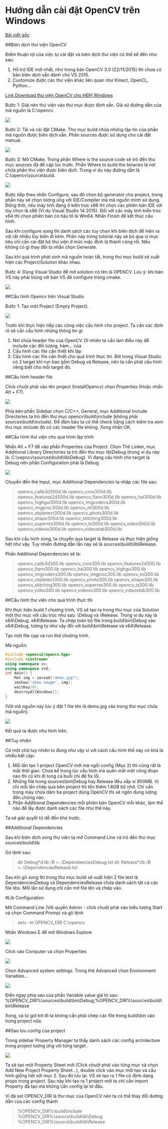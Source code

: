 # Hướng dẫn cài đặt OpenCV trên Windows

[Bài viết gốc](http://dangkhoasdc.github.io/cai-dat-opencv-tren-windows-visual-studio/)

##Biên dịch thư viện OpenCV

Điểm thuận lợi của việc tự cài đặt và biên dịch thư viện có thể kể đến như sau:
1. Hỗ trợ IDE mới nhất, như trong bản OpenCV 3.0 (22/11/2015) thì chưa có bản biên dịch sẵn dành cho VS 2015.
2. Customize được các thư viện khác liên quan như Kinect, OpenCL, Python…

[Link Download thư viện OpenCV cho HĐH Windows](http://downloads.sourceforge.net/project/opencvlibrary/opencv-win/3.0.0/opencv-3.0.0.exe?r=http%3A%2F%2Fopencv.org%2F&ts=1448134045&use_mirror=nchc)

Bước 1: Giải nén thư viện vào thư mục được định sẵn. Giả sử đường dẫn của mã nguồn là C:\opencv

![](http://dangkhoasdc.github.io/images/install_opencv/extract_opencv.png)

Bước 2: Tải và cài đặt CMake. Thư mục build chứa những tập tin của phần mã nguồn được biên dịch sẵn. Phần sources được sử dụng cho cài đặt manual.

![](http://dangkhoasdc.github.io/images/install_opencv/dirs.png)

Bước 3: Mở CMake. Trong phần Where is the source code sẽ trỏ đến thư mục sources đã đề cập lúc trước. Phần Where to build the binaries là nơi chứa phần thư viện được biên dịch. Trong ví dụ này đường dẫn là C:\opencv\source\build.

![](http://dangkhoasdc.github.io/images/install_opencv/cmake.png)

Bước tiếp theo nhấn Configure, sau đó chọn bộ generator cho project, trong phần này sẽ chọn tương ứng với IDE/Compiler mà mã nguồn mình sử dụng. Đồng thời, nếu máy tính đang ở kiến trúc x86 thì chọn các phiên bản IDE với tùy chọn là x86 (Ví dụ Visual Studio 14 2015). Đối với các máy tính kiến trúc x64 thì chọn phiên bản có hậu tố là Win64. Nhấn Finish để kết thúc cấu hình.

Sau khi configure xong thì danh sách các tùy chọn khi biên dịch để hiện ra với rất nhiều tùy biến đi kèm. Phần này trong tutorial này sẽ bỏ qua vì mục tiêu chỉ cần cài đặt bộ thư viện ở mức mặc định là thành công rồi. Nếu không có gì thay đổi ta nhấn chọn Generate.

Sau khi quá trình phát sinh mã nguồn hoàn tất, trong thư mục build sẽ xuất hiện các Project/Solution khác nhau.

Bước 4: Dùng Visual Studio để mở solution có tên là OPENCV. Lưu ý: khi bản VS này phải trùng với bản VS đã configure trong cmake.

![](http://dangkhoasdc.github.io/images/install_opencv/target_arch.png)

##Cấu hình Opencv trên Visual Studio

Bước 1: Tạo một Project (Empty Project).

![](http://dangkhoasdc.github.io/images/install_opencv/new_project.png)

Trước khi thực hiện tiếp các công việc cấu hình cho project. Ta cần xác định rõ sẽ cần cấu hình những thông tin gì:
1. Nơi chứa header file của OpenCV. Dĩ nhiên ta cần làm điều này để include các đối tượng, hàm… của
2. Cấu hình các file cần thiết khi lập
3. Cấu hình các file cần thiết cho quá trình thực thi. Bởi trong Visual Studio có 2 target khi run bao gồm Debug và Release, nên ta cần phải cấu hình riêng biệt cho mỗi target đó.

##Cấu hình header file

Click chuột phải vào tên project (InstallOpencv) chọn Properties (Hoặc nhấn Alt + F7).

![](http://dangkhoasdc.github.io/images/install_opencv/include_configure.png)

Phía bên phần Sidebar chọn C/C++, General, mục Additional Include Directories ta trỏ đến thư mục opencv\build\include (không phải sources\build\include). Để đảm bảo ta có thể check bằng cách kiểm tra xem thư mục include đó có các header file không. Xong nhấn OK.

##Cấu hình thư viện cho quá trình lập trình

Nhấn Alt + F7 để vào phần Properties của Project. Chọn Thẻ Linker, mục Additional Library Directories ta trỏ đến thư mục lib\Debug (trong ví dụ này là: C:\oepncv\sources\build\lib\Debug). Vì đang cấu hình cho target là Debug nên phần Configuration phải là Debug

![](http://dangkhoasdc.github.io/images/install_opencv/lib_configuration.png)

Chuyển đến thẻ Input, mục Additional Dependencies ta nhập các file sau:

>opencv_calib3d300d.lib
>opencv_core300d.lib
>opencv_features2d300d.lib
>opencv_flann300d.lib
>opencv_hal300d.lib
>opencv_highgui300d.lib
>opencv_imgcodecs300d.lib
>opencv_imgproc300d.lib
>opencv_ml300d.lib
>opencv_objdetect300d.lib
>opencv_photo300d.lib
>opencv_shape300d.lib
>opencv_stitching300d.lib
>opencv_superres300d.lib
>opencv_ts300d.lib
>opencv_video300d.lib
>opencv_videoio300d.lib
>opencv_videostab300d.lib

Sau khi cấu hình xong, ta chuyển qua target là Release và thực hiện giống hệt như vậy. Tuy nhiên đường dẫn lần này sẽ là sources\build\lib\Release.

Phần Additional Dependencies sẽ là:

>opencv_calib3d300.lib
>opencv_core300.lib
>opencv_features2d300.lib
>opencv_flann300.lib
>opencv_hal300.lib
>opencv_highgui300.lib
>opencv_imgcodecs300.lib
>opencv_imgproc300.lib
>opencv_ml300.lib
>opencv_objdetect300.lib
>opencv_photo300.lib
>opencv_shape300.lib
>opencv_stitching300.lib
>opencv_superres300.lib
>opencv_ts300.lib
>opencv_video300.lib
>opencv_videoio300.lib
>opencv_videostab300.lib

##Cấu hình thư viện cho quá trình thực thi

Khi thực hiện build 1 chương trình, VS sẽ tạo ra trong thư mục của Solution một thư mục với cấu trúc như sau: \Debug và \Release. Trong ví dụ này là x64\Debug, x64\Release. Ta chép toàn bộ file trong build\bin\Debug vào x64\Debug, tương tự như vậy đối với build\bin\Release và x64\Release.

Tạo một file cpp và run thử chương trình.

Mã nguồn:

```cpp
#include <opencv2/opencv.hpp>
#include <iostream>
using namespace cv;
using namespace std;
int main() {
	Mat img = imread("demo.jpg");
	imshow("show image", img);
	waitKey(0);
	destroyAllWindows();
}
```
(Với mã nguồn này lưu ý đặt 1 file tên là demo.jpg vào trong thư mục chứa mã nguồn).

![](http://dangkhoasdc.github.io/images/install_opencv/demo.png)

Kết quả ta được như hình trên.

##Tuy nhiên

Có một chữ tuy nhiên to đùng như vậy vì với cách cấu hình thế này có khá là nhiều bất cập:

1. Mỗi lần tạo 1 project OpenCV mới mà ngồi config (Mục 2) thì cũng rất là mất thời gian. Chưa kể trong lúc cấu hình mà quên mất một công đoạn nào thì có khi đi tong cả buổi chỉ để fix lỗi.
2. Những file trong sources\bin\Debug hay Release đều xấp xỉ 900MB. Vị chi mỗi lần chép qua bên project thì tốn thêm 1.8GB bộ nhớ. Chỉ cần trong máy chứa dăm ba project dùng OpenCV thì sẽ ngốn dung lượng đến chừng nào.
3. Phần Additional Dependencies mỗi phiên bản OpenCV mỗi khác, làm thế nào để lấy được danh sách các file như thế này.

Ta sẽ giải quyết từ dễ đến khó trước.

##Additional Dependencies

Sau khi biên dịch xong thư viện ta mở Command Line và trỏ đến thư mục sources\build\lib

Gõ lệnh sau:
>dir Debug\*d.lib /B >..\DependenciesDebug.txt
>dir Release\*.lib /B >..\DependenciesRelease.txt

Sau khi gõ xong thì trong thư mục build sẽ xuất hiện 2 file text là DependenciesDebug và DependenciesRelease chứa danh sách tât cả các file libs. Mỗi lần sử dụng chỉ cần mở file lên và chép vào.

#Lib Configuration

Mở Command Line (Với quyền Admin - click chuột phải vào biểu tượng Start và chọn Command Promp) và gõ lệnh

>setx -m OPENCV_DIR C:\opencv

Nhấn Windows E để mở Windows Explore

![](http://dangkhoasdc.github.io/images/install_opencv/win_properties.png)

Click vào Computer và chọn Properties

![](http://dangkhoasdc.github.io/images/install_opencv/environment_var.png)

Chọn Advanced system settings. Trong thẻ Advanced chọn Environment Variables…

![](http://dangkhoasdc.github.io/images/install_opencv/path_variable.png)

Điền ngay phía sau của phần Variable value giá trị sau: %OPENCV_DIR%\sources\build\bin\Debug;%OPENCV_DIR%\sources\build\bin\Release

Xong, và từ giờ trở đi ta không cần phải chép các file trong build\bin vào trong project nữa.

##Sao lưu config của project

Trong sidebar Property Manager ta thấy danh sách các config architecture trong project tương ứng với từng target .

![](http://dangkhoasdc.github.io/images/install_opencv/Property_manager.png)

Ta sẽ tạo một Property Sheet mới (Click chuột phải vào từng mục và chọn Add New Project Property Sheet…), double click vào mục mới tạo và cấu hình giống hệt với mục 2. Sau đó lưu lại. VS sẽ tạo ra 1 file có định dạng props trong project. Sau này khi tạo ra 1 project mới ta chỉ cần import Property đã tạo mà không cần config lại từ đầu.

Vì đã set OPENCV_DIR là thư mục của OpenCV nên ta có thể thay đổi đường dẫn của các config thành

>%OPENCV_DIR%\build\include
>%OPENCV_DIR%\source\build\lib\Debug
>%OPENCV_DIR%\source\build\lib\Release
